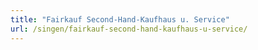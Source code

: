 ```yaml
---
title: "Fairkauf Second-Hand-Kaufhaus u. Service"
url: /singen/fairkauf-second-hand-kaufhaus-u-service/
---
```

